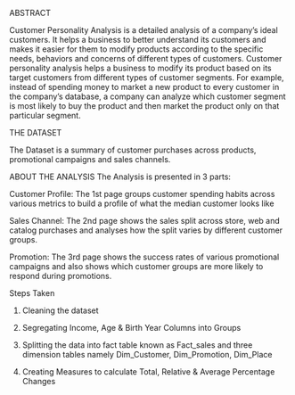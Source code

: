 ABSTRACT

Customer Personality Analysis is a detailed analysis of a company’s ideal customers. It helps a business to better understand its customers and makes it easier for them to modify products according to the specific needs, behaviors and concerns of different types of customers.
Customer personality analysis helps a business to modify its product based on its target customers from different types of customer segments. For example, instead of spending money to market a new product to every customer in the company’s database, a company can analyze which customer segment is most likely to buy the product and then market the product only on that particular segment.


THE DATASET

The Dataset is a summary of customer purchases across products, promotional campaigns and sales channels.


ABOUT THE ANALYSIS
The Analysis is presented in 3 parts:

Customer Profile:
The 1st page groups customer spending habits across various metrics to build a profile of what the median customer looks like

Sales Channel:
The 2nd page shows the sales split across store, web and catalog purchases and analyses how the split varies by different customer groups.

Promotion:
The 3rd page shows the success rates of various promotional campaigns and also shows which customer groups are more likely to respond during promotions.

Steps Taken

1. Cleaning the dataset

2. Segregating Income, Age & Birth Year Columns into Groups

3. Splitting the data into fact table known as Fact_sales and three dimension tables namely Dim_Customer, Dim_Promotion, Dim_Place

4. Creating Measures to calculate Total, Relative & Average Percentage Changes

